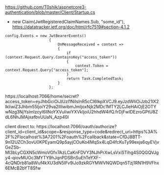https://github.com/T0shik/aspnetcore3-authentication/blob/master/Client/Startup.cs
- new Claim(JwtRegisteredClaimNames.Sub, "some_id"),
https://datatracker.ietf.org/doc/html/rfc7519#section-4.1.2

```
config.Events = new JwtBearerEvents()
					{
						OnMessageReceived = context =>
						{
							if (context.Request.Query.ContainsKey("access_token"))
							{
								context.Token = context.Request.Query["access_token"];
							}
							return Task.CompletedTask;
						}
					};
```
https://localhost:7066/home/secret?access_token=eyJhbGciOiJIUzI1NiIsInR5cCI6IkpXVCJ9.eyJzdWIiOiJzb21lX2lkIiwiZ3Jhbm55IjoiY29va2llIiwibmJmIjoxNjk2MDc1MTY2LCJleHAiOjE2OTYwNzg3NjYsImlzcyI6IlNoYXVuIiwiYXVkIjoiU2hhdW4ifQ.frDjFwIDEzroGPtU8ZdL6NhJMAjxafbvUUaN_Azp40I


client direct to: https://localhost:7066/oauth/authorize?client_id=client_id&scope=&response_type=code&redirect_uri=https%3A%2F%2Flocalhost%3A7201%2Foauth%2Fcallback&state=CfDJ8BTT-9n12UZCh3ovU0KPEyamQ9p5ayjCOuKo4MqSx4LqD4fcKuTy99exjs6qyEVjvGeZSb-Ml3bLyCGXN5cWmoVGfv7AzLCaKnFDVY3NJhPrXwLsVxiSTihg4S0QGQVJgy4-qiovMUOc3MYTY9hJqnPDSBnSuEhTeYXF-4cQNDrb81a8Wuf4kXU3dN5IFv9iJo9zkRGYMWVNQWDqn5Tzj1RN1H9VFhx6EMcB2bYT8Sfw
